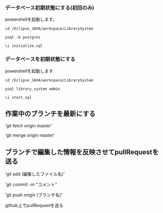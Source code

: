 ### データベース初期状態にする(初回のみ)

powershellを起動します。

`cd /Eclipse_JAVA/workspace/LibrarySystem`

`psql -U postgres`

`\i initialize.sql`

### データベースを初期状態にする

powershellを起動します

`cd /Eclipse_JAVA/workspace/LibrarySystem`

`psql library_system admin`

`\i start.sql`

## 作業中のブランチを最新にする

'git fetch origin master'

'git merge origin master'

## ブランチで編集した情報を反映させてpullRequestを送る

'git add (編集したファイル名)'

'git commit -m "コメント"

'git push origin (ブランチ名)'

github上でpullRequestを送る
